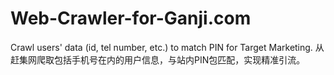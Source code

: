 # Web-Crawler-for-Ganji.com
Crawl users' data (id, tel number, etc.) to match PIN for Target Marketing. 从赶集网爬取包括手机号在内的用户信息，与站内PIN包匹配，实现精准引流。 
